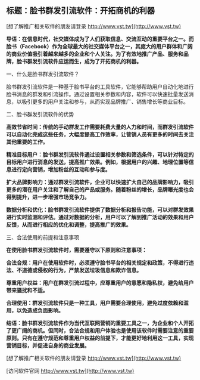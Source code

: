 ## **标题：脸书群发引流软件：开拓商机的利器**

[想了解推广相关软件的朋友请登录 http://www.vst.tw](http://www.vst.tw)

**导语：在信息时代，社交媒体成为了人们获取信息、交流互动的重要平台之一。而脸书（Facebook）作为全球最大的社交媒体平台之一，其庞大的用户群体和广阔的商业价值吸引着越来越多的企业和个人关注。为了有效地推广产品、服务和品牌，脸书群发引流软件应运而生，成为了开拓商机的利器。**

一、什么是脸书群发引流软件？

脸书群发引流软件是一种基于脸书平台的工具软件，它能够帮助用户自动化地进行脸书消息的群发和引流操作。通过设置相关参数和内容，软件可以快速批量发送消息，以吸引更多的用户关注和参与，从而实现品牌推广、销售增长等商业目标。

二、脸书群发引流软件的优势

**高效节省时间：传统的手动群发工作需要耗费大量的人力和时间，而群发引流软件可以自动化完成这些任务，大幅度提高工作效率，让营销人员有更多的时间去关注其他重要的工作。**

**精准目标用户：脸书群发引流软件通过设置相关参数和筛选条件，可以针对特定的目标用户进行消息的发送，提高推广效果。例如，根据用户的兴趣、地理位置等信息进行定向营销，增加粉丝的互动和参与度。**

**扩大品牌影响力：通过群发引流软件，企业可以快速扩大自己的品牌影响力，吸引更多的潜在用户关注和了解自己的产品或服务。随着粉丝的增长，品牌曝光度也会得到提升，进一步增强市场竞争力。**

**数据分析和优化：脸书群发引流软件提供了数据分析和报告功能，可以对群发效果进行实时监测和评估。通过对数据的分析，用户可以了解到推广活动的效果和用户反馈，从而进行相应的优化和调整，提高推广的效果。**

三、合法使用的前提和注意事项

**在使用脸书群发引流软件时，需要遵守以下原则和注意事项：**

**合法合规：用户在使用软件时，必须遵守脸书平台的相关规定和政策，不得进行违法、不道德或侵权的行为，严禁发送垃圾信息和欺诈信息。**

**尊重用户权益：用户在群发引流过程中，应尊重用户的意愿和隐私权，避免给用户带来骚扰和不适。**

**合理使用：群发引流软件只是一种工具，用户需要合理使用，避免过度依赖和滥用，以免造成负面影响。**

**结语：脸书群发引流软件作为当代互联网营销的重要工具之一，为企业和个人开拓了更广阔的商机。但同时，合法合规和用户体验也是使用该软件时需要注意的重要原则。只有在遵守规范和尊重用户权益的前提下，才能更好地利用这一工具，实现营销目标，并促进自身的商业发展。**

[想了解推广相关软件的朋友请登录 http://www.vst.tw](http://www.vst.tw)


[访问软件官网 http://www.vst.tw](http://www.vst.tw)
